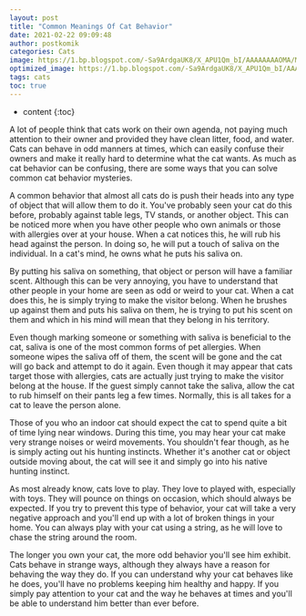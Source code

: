 ```yaml
---
layout: post
title: "Common Meanings Of Cat Behavior"
date: 2021-02-22 09:09:48
author: postkomik
categories: Cats 
image: https://1.bp.blogspot.com/-Sa9ArdgaUK8/X_APU1Qm_bI/AAAAAAAAOMA/MLROrBEk7vsxlFrLfgL97ryVs-A9LKcFQCLcBGAsYHQ/w320-h195/kucing.jpg
optimized_image: https://1.bp.blogspot.com/-Sa9ArdgaUK8/X_APU1Qm_bI/AAAAAAAAOMA/MLROrBEk7vsxlFrLfgL97ryVs-A9LKcFQCLcBGAsYHQ/w320-h195/kucing.jpg
tags: cats
toc: true
---
```

* content
{:toc}

A lot of people think that cats work on their own agenda, not paying much attention to their owner and provided they have clean litter, food, and water.  Cats can behave in odd manners at times, which can easily confuse their owners and make it really hard to determine what the cat wants.  As much as cat behavior can be confusing, there are some ways that you can solve common cat behavior mysteries.

A common behavior that almost all cats do is push their heads into any type of object that will allow them to do it.  You've probably seen your cat do this before, probably against table legs, TV stands, or another object.  This can be noticed more when you have other people who own animals or those with allergies over at your house.  When a cat notices this, he will rub his head against the person.  In doing so, he will put a touch of saliva on the individual.  In a cat's mind, he owns what he puts his saliva on.

By putting his saliva on something, that object or person will have a familiar scent.  Although this can be very annoying, you have to understand that other people in your home are seen as odd or weird to your cat.  When a cat does this, he is simply trying to make the visitor belong.  When he brushes up against them and puts his saliva on them, he is trying to put his scent on them and which in his mind will mean that they belong in his territory.

Even though marking someone or something with saliva is beneficial to the cat, saliva is one of the most common forms of pet allergies.  When someone wipes the saliva off of them, the scent will be gone and the cat will go back and attempt to do it again.  Even though it may appear that cats target those with allergies, cats are actually just trying to make the visitor belong at the house.  If the guest simply cannot take the saliva, allow the cat to rub himself on their pants leg a few times.  Normally, this is all takes for a cat to leave the person alone.

Those of you who an indoor cat should expect the cat to spend quite a bit of time lying near windows.  During this time, you may hear your cat make very strange noises or weird movements.  You shouldn't fear though, as he is simply acting out his hunting instincts.  Whether it's another cat or object outside moving about, the cat will see it and simply go into his native hunting instinct.

As most already know, cats love to play.  They love to played with, especially with toys.  They will pounce on things on occasion, which should always be expected.  If you try to prevent this type of behavior, your cat will take a very negative approach and you'll end up with a lot of broken things in your home.  You can always play with your cat using a string, as he will love to chase the string around the room. 

The longer you own your cat, the more odd behavior you'll see him exhibit.  Cats behave in strange ways, although they always have a reason for behaving the way they do.  If you can understand why your cat behaves like he does, you'll have no problems keeping him healthy and happy.  If you simply pay attention to your cat and the way he behaves at times and you'll be able to understand him better than ever before.
